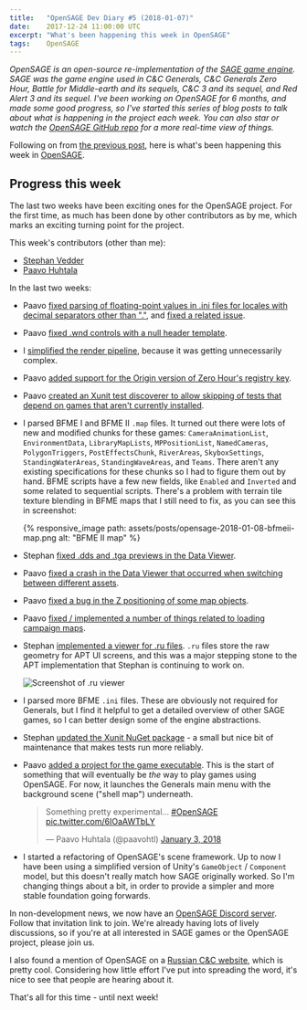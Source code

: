 ```yaml
---
title:   "OpenSAGE Dev Diary #5 (2018-01-07)"
date:    2017-12-24 11:00:00 UTC
excerpt: "What's been happening this week in OpenSAGE"
tags:    OpenSAGE
---
```


*OpenSAGE is an open-source re-implementation of the [SAGE game engine](https://en.wikipedia.org/wiki/SAGE_(game_engine)). SAGE was the game engine used in C&C Generals, C&C Generals Zero Hour, Battle for Middle-earth and its sequels, C&C 3 and its sequel, and Red Alert 3 and its sequel. I've been working on OpenSAGE for 6 months, and made some good progress, so I've started this series of blog posts to talk about what is happening in the project each week. You can also star or watch the [OpenSAGE GitHub repo](https://github.com/OpenSAGE/OpenSAGE) for a more real-time view of things.*

Following on from [the previous post](/blog/archive/2017/12/24/opensage-dev-diary-4-2017-12-24), here is what's been happening this week in [OpenSAGE](https://github.com/OpenSAGE/OpenSAGE).

## Progress this week

The last two weeks have been exciting ones for the OpenSAGE project. For the first time, as much has been done by other contributors as by me, which marks an exciting turning point for the project.

This week's contributors (other than me):

* [Stephan Vedder](https://github.com/feliwir)
* [Paavo Huhtala](https://github.com/paavohuhtala)

In the last two weeks:

* Paavo [fixed parsing of floating-point values in .ini files for locales with decimal separators other than "."](https://github.com/OpenSAGE/OpenSAGE/pull/13), and [fixed a related issue](https://github.com/OpenSAGE/OpenSAGE/pull/24).

* Paavo [fixed .wnd controls with a null header template](https://github.com/OpenSAGE/OpenSAGE/pull/14).

* I [simplified the render pipeline](https://github.com/OpenSAGE/OpenSAGE/commit/61994bee78f963a40eb4fea2c86c8113ceef78ab), because it was getting unnecessarily complex.

* Paavo [added support for the Origin version of Zero Hour's registry key](https://github.com/OpenSAGE/OpenSAGE/pull/15).

* Paavo [created an Xunit test discoverer to allow skipping of tests that depend on games that aren't currently installed](https://github.com/OpenSAGE/OpenSAGE/pull/16).

* I parsed BFME I and BFME II `.map` files. It turned out there were lots of new and modified chunks for these games: `CameraAnimationList`, `EnvironmentData`, `LibraryMapLists`, `MPPositionList`, `NamedCameras`, `PolygonTriggers`, `PostEffectsChunk`, `RiverAreas`, `SkyboxSettings`, `StandingWaterAreas`, `StandingWaveAreas`, and `Teams`. There aren't any existing specifications for these chunks so I had to figure them out by hand. BFME scripts have a few new fields, like `Enabled` and `Inverted` and some related to sequential scripts. There's a problem with terrain tile texture blending in BFME maps that I still need to fix, as you can see this in screenshot:

  {% responsive_image path: assets/posts/opensage-2018-01-08-bfmeii-map.png alt: "BFME II map" %}

* Stephan [fixed .dds and .tga previews in the Data Viewer](https://github.com/OpenSAGE/OpenSAGE/pull/20).

* Paavo [fixed a crash in the Data Viewer that occurred when switching between different assets](https://github.com/OpenSAGE/OpenSAGE/pull/21).

* Paavo [fixed a bug in the Z positioning of some map objects](https://github.com/OpenSAGE/OpenSAGE/pull/23).

* Paavo [fixed / implemented a number of things related to loading campaign maps](https://github.com/OpenSAGE/OpenSAGE/pull/29).

* Stephan [implemented a viewer for .ru files](https://github.com/OpenSAGE/OpenSAGE/pull/28). `.ru` files store the raw geometry for APT UI screens, and this was a major stepping stone to the APT implementation that Stephan is continuing to work on.

  ![Screenshot of .ru viewer](https://user-images.githubusercontent.com/2104576/34483227-520a9f2c-efbd-11e7-89d7-fd295c731d7a.png)

* I parsed more BFME `.ini` files. These are obviously not required for Generals, but I find it helpful to get a detailed overview of  other SAGE games, so I can better design some of the engine abstractions.

* Stephan [updated the Xunit NuGet package](https://github.com/OpenSAGE/OpenSAGE/pull/38) - a small but nice bit of maintenance that makes tests run more reliably.

* Paavo [added a project for the game executable](https://github.com/OpenSAGE/OpenSAGE/pull/35). This is the start of something that will eventually be *the* way to play games using OpenSAGE. For now, it launches the Generals main menu with the background scene ("shell map") underneath.

  <blockquote class="twitter-video" data-lang="en"><p lang="en" dir="ltr">Something pretty experimental... <a href="https://twitter.com/hashtag/OpenSAGE?src=hash&amp;ref_src=twsrc%5Etfw">#OpenSAGE</a> <a href="https://t.co/6IOaAWTbLY">pic.twitter.com/6IOaAWTbLY</a></p>&mdash; Paavo Huhtala (@paavohtl) <a href="https://twitter.com/paavohtl/status/948352514814038016?ref_src=twsrc%5Etfw">January 3, 2018</a></blockquote><script async src="https://platform.twitter.com/widgets.js" charset="utf-8"></script>

* I started a refactoring of OpenSAGE's scene framework. Up to now I have been using a simplified version of Unity's `GameObject` / `Component` model, but this doesn't really match how SAGE originally worked. So I'm changing things about a bit, in order to provide a simpler and more stable foundation going forwards.

In non-development news, we now have an [OpenSAGE Discord server](https://discord.gg/G2FhZUT). Follow that invitation link to join. We're already having lots of lively discussions, so if you're at all interested in SAGE games or the OpenSAGE project, please join us.

I also found a mention of OpenSAGE on a [Russian C&C website](http://www.cncseries.ru/opensage/), which is pretty cool. Considering how little effort I've put into spreading the word, it's nice to see that people are hearing about it.

That's all for this time - until next week!